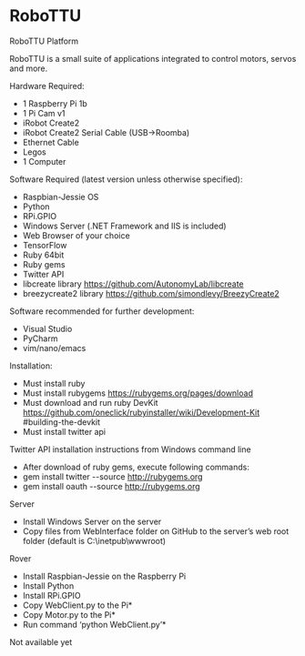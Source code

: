 # RoboTTU

RoboTTU Platform

RoboTTU is a small suite of applications integrated to control motors, servos and more. 

Hardware Required:
* 1 Raspberry Pi 1b
* 1 Pi Cam v1
* iRobot Create2
* iRobot Create2 Serial Cable (USB->Roomba)
* Ethernet Cable
* Legos
* 1 Computer

Software Required (latest version unless otherwise specified):
* Raspbian-Jessie OS
* Python
* RPi.GPIO
* Windows Server (.NET Framework and IIS is included)
* Web Browser of your choice
* TensorFlow
* Ruby 64bit
* Ruby gems
* Twitter API
* libcreate library https://github.com/AutonomyLab/libcreate
* breezycreate2 library https://github.com/simondlevy/BreezyCreate2

Software recommended for further development:
* Visual Studio
* PyCharm
* vim/nano/emacs

Installation:
* Must install ruby
* Must install rubygems https://rubygems.org/pages/download
* Must download and run ruby DevKit https://github.com/oneclick/rubyinstaller/wiki/Development-Kit #building-the-devkit
* Must install twitter api

Twitter API installation instructions from Windows command line
* After download of ruby gems, execute following commands:
* gem install twitter --source http://rubygems.org
* gem install oauth --source http://rubygems.org


Server
* Install Windows Server on the server
* Copy files from WebInterface folder on GitHub to the server’s web root folder (default is C:\inetpub\wwwroot)

Rover
* Install Raspbian-Jessie on the Raspberry Pi
* Install Python
* Install RPi.GPIO
* Copy WebClient.py to the Pi*
* Copy Motor.py to the Pi*
* Run command ‘python WebClient.py’*

Not available yet